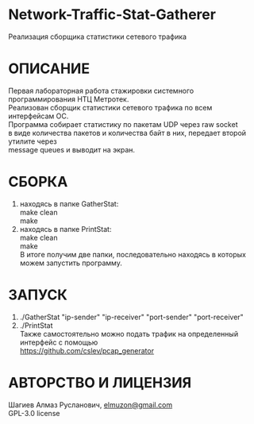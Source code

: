 # Network-Traffic-Stat-Gatherer
 Реализация сборщика статистики сетевого трафика  
# ОПИСАНИЕ 
Первая лабораторная работа стажировки системного программирования НТЦ Метротек.  
Реализован сборщик статистики сетевого трафика по всем интерфейсам ОС.  
Программа собирает статистику по пакетам UDP через raw socket  
в виде количества пакетов и количества байт в них, передает второй утилите через  
message queues и выводит на экран.  
# СБОРКА
1.  находясь в папке GatherStat:  
    make clean  
    make  
2.  находясь в папке PrintStat:  
    make clean  
    make  
В итоге получим две папки, последовательно находясь в которых можем запустить программу.  
# ЗАПУСК
1. ./GatherStat "ip-sender" "ip-receiver" "port-sender" "port-receiver"  
2. ./PrintStat  
Также самостоятельно можно подать трафик на определенный интерфейс с помощью  
https://github.com/cslev/pcap_generator  
# АВТОРСТВО И ЛИЦЕНЗИЯ
Шагиев Алмаз Русланович, elmuzon@gmail.com  
GPL-3.0 license
